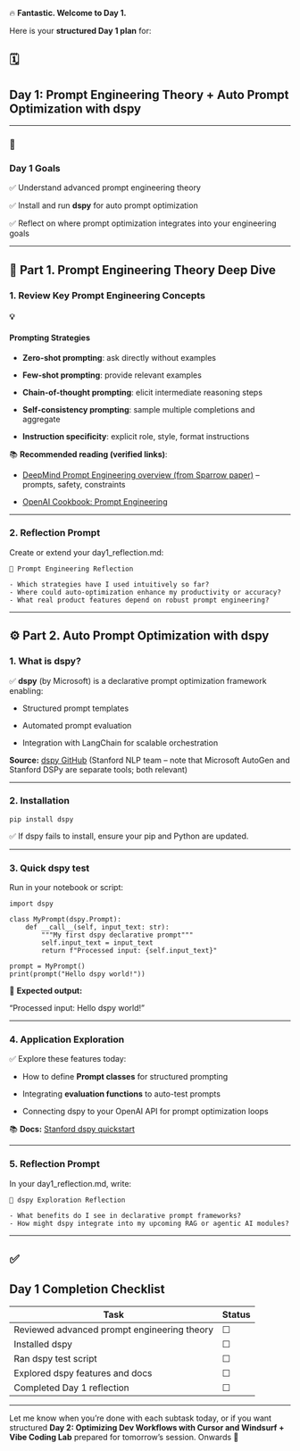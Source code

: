 🔥 **Fantastic. Welcome to Day 1.**

Here is your **structured Day 1 plan** for:
## **🗓️** 

## **Day 1: Prompt Engineering Theory + Auto Prompt Optimization with dspy**

---

### **🎯** 

### **Day 1 Goals**

  

✅ Understand advanced prompt engineering theory

✅ Install and run **dspy** for auto prompt optimization

✅ Reflect on where prompt optimization integrates into your engineering goals

---

## **🔬 Part 1. Prompt Engineering Theory Deep Dive**

  

### **1. Review Key Prompt Engineering Concepts**

  

#### **💡** 

#### **Prompting Strategies**

- **Zero-shot prompting**: ask directly without examples
    
- **Few-shot prompting**: provide relevant examples
    
- **Chain-of-thought prompting**: elicit intermediate reasoning steps
    
- **Self-consistency prompting**: sample multiple completions and aggregate
    
- **Instruction specificity**: explicit role, style, format instructions
    

  

📚 **Recommended reading (verified links)**:

- [DeepMind Prompt Engineering overview (from Sparrow paper)](https://arxiv.org/abs/2209.07858) – prompts, safety, constraints
    
- [OpenAI Cookbook: Prompt Engineering](https://cookbook.openai.com/examples/what_is_prompt_engineering)
    

---

### **2. Reflection Prompt**

  

Create or extend your day1_reflection.md:

```
🧠 Prompt Engineering Reflection

- Which strategies have I used intuitively so far?
- Where could auto-optimization enhance my productivity or accuracy?
- What real product features depend on robust prompt engineering?
```

---

## **⚙️ Part 2. Auto Prompt Optimization with dspy**

  

### **1. What is dspy?**

  

✅ **dspy** (by Microsoft) is a declarative prompt optimization framework enabling:

- Structured prompt templates
    
- Automated prompt evaluation
    
- Integration with LangChain for scalable orchestration
    

  

**Source:** [dspy GitHub](https://github.com/stanfordnlp/dspy) (Stanford NLP team – note that Microsoft AutoGen and Stanford DSPy are separate tools; both relevant)

---

### **2. Installation**

```
pip install dspy
```

✅ If dspy fails to install, ensure your pip and Python are updated.

---

### **3. Quick dspy test**

  

Run in your notebook or script:

```
import dspy

class MyPrompt(dspy.Prompt):
    def __call__(self, input_text: str):
        """My first dspy declarative prompt"""
        self.input_text = input_text
        return f"Processed input: {self.input_text}"

prompt = MyPrompt()
print(prompt("Hello dspy world!"))
```

🔎 **Expected output:**

“Processed input: Hello dspy world!”

---

### **4. Application Exploration**

  

✅ Explore these features today:

- How to define **Prompt classes** for structured prompting
    
- Integrating **evaluation functions** to auto-test prompts
    
- Connecting dspy to your OpenAI API for prompt optimization loops
    

  

📚 **Docs:** [Stanford dspy quickstart](https://github.com/stanfordnlp/dspy#quick-start)

---

### **5. Reflection Prompt**

  

In your day1_reflection.md, write:

```
🔬 dspy Exploration Reflection

- What benefits do I see in declarative prompt frameworks?
- How might dspy integrate into my upcoming RAG or agentic AI modules?
```

---

## **✅** 

## **Day 1 Completion Checklist**

|**Task**|**Status**|
|---|---|
|Reviewed advanced prompt engineering theory|☐|
|Installed dspy|☐|
|Ran dspy test script|☐|
|Explored dspy features and docs|☐|
|Completed Day 1 reflection|☐|

---

Let me know when you’re done with each subtask today, or if you want structured **Day 2: Optimizing Dev Workflows with Cursor and Windsurf + Vibe Coding Lab** prepared for tomorrow’s session. Onwards 🚀